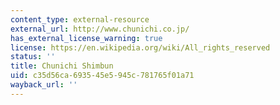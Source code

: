 ```yaml
---
content_type: external-resource
external_url: http://www.chunichi.co.jp/
has_external_license_warning: true
license: https://en.wikipedia.org/wiki/All_rights_reserved
status: ''
title: Chunichi Shimbun
uid: c35d56ca-6935-45e5-945c-781765f01a71
wayback_url: ''
---
```


